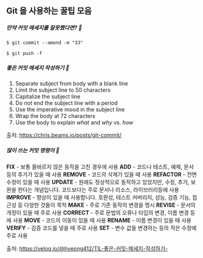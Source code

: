 ## Git 을 사용하는 꿀팁 모음



##### 만약 커밋 메세지를 잘못했다면? 🤨

```
$ git commit --amend -m "33"

$ git push -f
```



##### 좋은 커밋 메세지 작성하기 🥰

1. Separate subject from body with a blank line
2. Limit the subject line to 50 characters
3. Capitalize the subject line
4. Do not end the subject line with a period
5. Use the imperative mood in the subject line
6. Wrap the body at 72 characters
7. Use the body to explain *what* and *why* vs. *how*

출처: https://chris.beams.io/posts/git-commit/



##### 많이 쓰는 커밋 명령어 🤤

**FIX** - 보통 올바르지 않은 동작을 고친 경우에 사용
**ADD** - 코드나 테스트, 예제, 문서 등의 추가가 있을 때 사용
**REMOVE** - 코드의 삭제가 있을 때 사용
**REFACTOR** - 전면 수정이 있을 때 사용
**UPDATE** - 원래도 정상적으로 동작하고 있었지만, 수정, 추가, 보완을 한다는 개념입니다. 코드보다는 주로 문서나 리소스, 라이브러리등에 사용
**IMPROVE** - 향상이 있을 때 사용합니다. 호환성, 테스트 커버리지, 성능, 검증 기능, 접근성 등 다양한 것들이 목적
**MAKE** - 주로 기존 동작의 변경을 명시
**REVISE** - 문서의 개정이 있을 때 주로 사용
**CORRECT** - 주로 문법의 오류나 타입의 변경, 이름 변경 등에 사용
**MOVE** - 코드의 이동이 있을 때 사용
**RENAME** - 이름 변경이 있을 때 사용
**VERIFY** - 검증 코드를 넣을 때 주로 사용
**SET** - 변수 값을 변경하는 등의 작은 수정에 주로 사용



출처: https://velog.io/@hyeong412/TIL-좋은-커밋-메세지-작성하기-